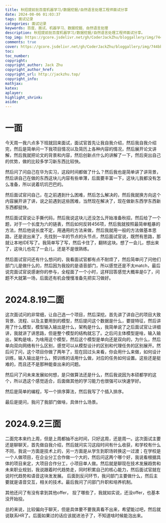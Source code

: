 ```yaml
---
title: 秋招提前批百度机器学习/数据挖掘/自然语言处理工程师面试分享
date: 2024-08-06 01:03:37
tags: 面试记录
categories: 面试记录
keywords: 百度、面试、机器学习、数据挖掘、自然语言处理
description: 秋招提前批百度机器学习/数据挖掘/自然语言处理工程师面试分享。
top_img: https://gcore.jsdelivr.net/gh/CoderJackZhu/bloggallery/img/744bb81c16f19a7793ade4c7a0ddd655.jpeg
comments: true
cover: https://gcore.jsdelivr.net/gh/CoderJackZhu/bloggallery/img/744bb81c16f19a7793ade4c7a0ddd655.jpeg
toc:
toc_number:
copyright:
copyright_author: Jack Zhu
copyright_author_href: 
copyright_url: http://jackzhu.top/
copyright_info: 
mathjax: 
katex: 
aplayer: 
highlight_shrink: 
aside: 
---
```


# 一面

今天周一我六点多下班就回来面试，面试官首先让我自我介绍，然后我自我介绍完，然后是简单问一下我项目情况以及简历上各种内容的情况，然后展开论文讲解，然后我就把论文的背景和内容，然后创新点什么的讲解了一下，然后突出自己的优势，做的比较多学习新东西比较快。

然后问了问自己在华为实习，这段时间都做了什么？然后我也是简单讲了讲背景，然后讲自己在做的东西这块儿内容有些单薄，后面要丰富一下，这块儿我都没有怎么准备，所以说着坑坑巴巴的。

然后面试官问自己，在之前遇到什么困难，然后怎么解决的，然后我就换方向这个内容展开讲了讲，说之前遇到这些困难，当然现在解决了，现在做新东西学东西新东西都挺快。

然后面试官说让手撕代码，然后我说这块儿还没怎么开始准备秋招，然后给了一个题，对于一个长度为六的链表，然后如何反转456项，然后我就按照最简单粗暴的方法，然后他说长度不定，用通用的方法来做，然后我就用一般的方法做基本思路，还是说出来了，先找到一半的节点的头节点，然后面试官说，既然有思路，那就让本地IDE写了。我简单写了写，然后卡住了，翻转这块。想了一会儿，想出来了，这块儿也花了一会儿，还是不是很熟练。

然后面试官问还有什么想问的，我看面试官都有点不耐烦了，然后简单问了问他们部门儿是做什么的，然后因为我投的是语音部门，所以感觉还是不太match，最后说完面试官说感谢你的参与，全程面了一个小时，这样回答感觉大概率是G了，问题不大就第一场，后面还有机会慢慢准备先把实习做好。

# 2024.8.19二面

这次面试问的非常细，让自己选一个项目，然后深挖。首先讲了讲自己的项目大致背景、流程、以及主要用到的模型，然后提问这个数据是什么，要提特征，然后讲用了什么模型，模型输入输出是什么，架构是什么，我简单说了之后面试官让详细讲，我就讲了讲思路，但是整个模型的结构就忘了。之后问主体模型是啥，输入输出，架构是啥，为啥用这个模型，然后这个模型是单向还是双向的，为什么，然后单向双向网络有什么区别，感觉可以从模型设计的区别和代理任务的区别展开。然后问了问，这个项目你做了两年了，现在回过头来看，你会用什么来做，如何设计训练，输入输出是什么，预训练的话用什么做，对应的任务如何设置。这些还是挺难的，而且还不是那种能查出来的问题。

然后问了问未来发展如何想，是只做算法还是什么，然后我说因为本硕都学的这个，所以选这个感觉适合，后面做其他的学习能力也很强可以快速学好。


然后是简单的编程，写一个排序算法，然后我写了个插入排序。

最后是提问，我问了我部门做啥，具体什么场景。


# 2024.9.2三面

二面完本来约上周，但是上周都抽不出时间，只好这周，还是周一。这次面试主要还是聊聊天，首先做自我介绍，然后就问实习这段时间有什么收获，和学校有什么不同，我说一方面是技术上的，另一方面是从学生到职场转换这一过渡；在学校是一个人做项目，在企业分工合作做一个大的，然后问这两个哪个好，我说看根据具体的项目来定，大项目合作分工，小项目单人做。然后就是聊现在技术发展趋势和未来职业规划，我说跟着时代趋势走，同时积累自己的核心能力，然后面试官就在说时代趋势和语音这块发发展。
后面到反问环节，我问部门主要做什么，然后主要就是语音交互，相关的技术。最后我问了问部门升职和培养机制。

其他还问了有没有拿到其他offer， 投了哪些了，我就如实说，还没offer，也基本没开始投。

总的来说，比较偏向于聊天，但是具体要不要我真看不出来，希望能过吧，然后就说联系HR了。后面如果过的话应该就进池子了，不知道啥时候能泡出来。